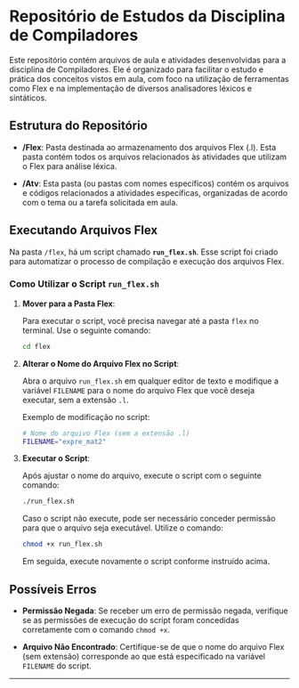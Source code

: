 # Repositório de Estudos da Disciplina de Compiladores

Este repositório contém arquivos de aula e atividades desenvolvidas para a disciplina de Compiladores. Ele é organizado para facilitar o estudo e prática dos conceitos vistos em aula, com foco na utilização de ferramentas como Flex e na implementação de diversos analisadores léxicos e sintáticos.

## Estrutura do Repositório

- **/Flex**: Pasta destinada ao armazenamento dos arquivos Flex (.l). Esta pasta contém todos os arquivos relacionados às atividades que utilizam o Flex para análise léxica.

- **/Atv**: Esta pasta (ou pastas com nomes específicos) contém os arquivos e códigos relacionados a atividades específicas, organizadas de acordo com o tema ou a tarefa solicitada em aula.

## Executando Arquivos Flex

Na pasta `/flex`, há um script chamado **`run_flex.sh`**. Esse script foi criado para automatizar o processo de compilação e execução dos arquivos Flex. 

### Como Utilizar o Script `run_flex.sh`

1. **Mover para a Pasta Flex**:
   
   Para executar o script, você precisa navegar até a pasta `flex` no terminal. Use o seguinte comando:

   ```bash
   cd flex
   ```

2. **Alterar o Nome do Arquivo Flex no Script**:

   Abra o arquivo `run_flex.sh` em qualquer editor de texto e modifique a variável `FILENAME` para o nome do arquivo Flex que você deseja executar, sem a extensão `.l`.

   Exemplo de modificação no script:

   ```bash
   # Nome do arquivo Flex (sem a extensão .l)
   FILENAME="expre_mat2"
   ```

3. **Executar o Script**:

   Após ajustar o nome do arquivo, execute o script com o seguinte comando:

   ```bash
   ./run_flex.sh
   ```

   Caso o script não execute, pode ser necessário conceder permissão para que o arquivo seja executável. Utilize o comando:

   ```bash
   chmod +x run_flex.sh
   ```

   Em seguida, execute novamente o script conforme instruído acima.

## Possíveis Erros

- **Permissão Negada**: Se receber um erro de permissão negada, verifique se as permissões de execução do script foram concedidas corretamente com o comando `chmod +x`.

- **Arquivo Não Encontrado**: Certifique-se de que o nome do arquivo Flex (sem extensão) corresponde ao que está especificado na variável `FILENAME` do script.

---